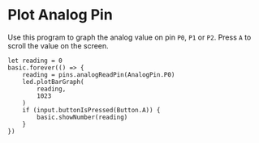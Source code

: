 # Plot Analog Pin

Use this program to graph the analog value on pin ``P0``, ``P1`` or ``P2``.
Press ``A`` to scroll the value on the screen.

```blocks
let reading = 0
basic.forever(() => {
    reading = pins.analogReadPin(AnalogPin.P0)
    led.plotBarGraph(
        reading,
        1023
    )
    if (input.buttonIsPressed(Button.A)) {
        basic.showNumber(reading)
    }
})
```
